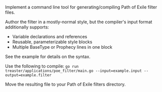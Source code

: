 Implement a command line tool for generating/compiling Path of Exile filter files.

Author the filter in a mostly-normal style, but the compiler's input format
additionally supports:
- Variable declarations and references
- Reusable, parameterizable style blocks
- Multiple BaseType or Prophecy lines in one block

See the example for details on the syntax.

Use the following to compile:
```go run treaster/applications/poe_filter/main.go --input=example.input --output=example.filter```

Move the resulting file to your Path of Exile filters directory.
